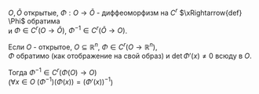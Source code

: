 $O, \tilde{O}$ открытые, $\Phi: O \rightarrow \tilde{O}$ - диффеоморфизм на $C^r$ $\xRightarrow{def} \Phi$ обратима  
и $\Phi \in C^r(O \rightarrow \tilde{O})$, $\Phi^{-1} \in C^r(\tilde{O} \rightarrow O)$.  
  
Если $O$ - открытое, $O \subseteq \mathbb{R}^n$, $\Phi \in C^r(O \rightarrow \mathbb{R}^n)$,  
$\Phi$ обратимо (как отображение на свой образ) и $\det \Phi'(x) \neq 0$ всюду в $O$.  
  
Тогда $\Phi^{-1} \in C^r(\Phi(O) \rightarrow O)$  
($\forall x \in O \ (\Phi^{-1})(\Phi(x)) = (\Phi'(x))^{-1}$)